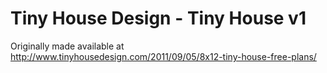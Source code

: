 Tiny House Design - Tiny House v1
========================================
Originally made available at http://www.tinyhousedesign.com/2011/09/05/8x12-tiny-house-free-plans/